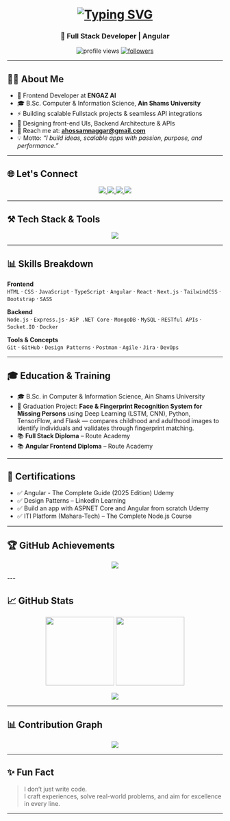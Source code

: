 <h1 align="center">
  <a href="https://git.io/typing-svg">
    <img src="https://readme-typing-svg.demolab.com?font=Fira+Code&size=28&pause=1000&center=true&vCenter=true&width=500&lines=Hi+%F0%9F%91%8B%2C+I'm+Ahmed+Hossam;Frontend+Developer+at+Engaz+AI;Angular+%7C+MERN+%7C+API+Lover" alt="Typing SVG" />
  </a>
</h1>
<h3 align="center">🚀 Full Stack Developer | Angular </h3>

<p align="center">
  <img src="https://komarev.com/ghpvc/?username=ahmednaggarhossam&label=Profile%20views&color=0e75b6&style=flat" alt="profile views" />
  <a href="https://github.com/ahmednaggarhossam?tab=followers"><img src="https://img.shields.io/github/followers/ahmednaggarhossam?label=Followers&style=social" alt="followers"></a>
</p>

---

## 👨‍💻 About Me
- 🔭 Frontend Developer at **ENGAZ AI**  
- 🎓 B.Sc. Computer & Information Science, **Ain Shams University**  
- ⚡ Building scalable Fullstack projects & seamless API integrations
- 🎨 Designing front-end UIs, Backend Architecture & APIs  
- 📧 Reach me at: **ahossamnaggar@gmail.com**  
- 💡 Motto: *“I build ideas, scalable apps with passion, purpose, and performance.”*  

---

## 🌐 Let's Connect
<p align="center">
  <a href="mailto:ahossamnaggar@gmail.com" target="_blank" rel="noopener noreferrer">
    <img src="https://img.shields.io/badge/Gmail-D14836?style=for-the-badge&logo=gmail&logoColor=white">
  </a>
  <a href="https://www.linkedin.com/in/ahmedhossamnaggar/" target="_blank" rel="noopener noreferrer">
    <img src="https://img.shields.io/badge/LinkedIn-0077B5?style=for-the-badge&logo=linkedin&logoColor=white">
  </a>
  <a href="https://www.facebook.com/ahmednaggarhossam" target="_blank" rel="noopener noreferrer">
    <img src="https://img.shields.io/badge/Facebook-1877F2?style=for-the-badge&logo=facebook&logoColor=white">
  </a>
  <a href="https://wa.me/201021774359" target="_blank" rel="noopener noreferrer">
    <img src="https://img.shields.io/badge/WhatsApp-25D366?style=for-the-badge&logo=whatsapp&logoColor=white">
  </a>
</p>


---

## ⚒️ Tech Stack & Tools
<p align="center">
  <img src="https://skillicons.dev/icons?i=html,css,js,ts,angular,react,nodejs,express,mongodb,mysql,postgres,docker,git,github,figma,postman,bootstrap,sass,vscode" />
</p>

---

## 📊 Skills Breakdown

**Frontend**  
`HTML` · `CSS` · `JavaScript` · `TypeScript` · `Angular` · `React` · `Next.js` · `TailwindCSS` · `Bootstrap` · `SASS`

**Backend**  
`Node.js` · `Express.js` · `ASP .NET Core` · `MongoDB` · `MySQL` · `RESTful APIs` · `Socket.IO` · `Docker`

**Tools & Concepts**  
`Git` · `GitHub` · `Design Patterns` · `Postman` · `Agile` · `Jira` · `DevOps`

---

## 🎓 Education & Training
- 🎓 B.Sc. in Computer & Information Science, Ain Shams University  
- 📝 Graduation Project: **Face & Fingerprint Recognition System for Missing Persons** using Deep Learning (LSTM, CNN), Python, TensorFlow, and Flask — compares childhood and adulthood images to identify individuals and validates through fingerprint matching.  
- 📚 **Full Stack Diploma** – Route Academy 
- 📚 **Angular Frontend Diploma** – Route Academy  

---

## 📜 Certifications
- ✅ Angular - The Complete Guide (2025 Edition) Udemy
- ✅ Design Patterns – LinkedIn Learning  
- ✅ Build an app with ASPNET Core and Angular from scratch Udemy
- ✅ ITI Platform (Mahara-Tech) – The Complete Node.js Course

---

## 🏆 GitHub Achievements
<p align="center"> <img src="https://github-profile-trophy.vercel.app/?username=ahmednaggarhossam&theme=onedark&no-frame=true&row=1&column=6" /> </p>
---

## 📈 GitHub Stats
<p align="center">
  <img src="https://github-readme-stats.vercel.app/api?username=ahmednaggarhossam&show_icons=true&theme=radical" height="160px"/>
  <img src="https://github-readme-stats.vercel.app/api/top-langs/?username=ahmednaggarhossam&layout=compact&theme=radical" height="160px"/>
</p>

<p align="center">
  <img src="https://streak-stats.demolab.com?user=ahmednaggarhossam&theme=radical&hide_border=true" />
</p>

---

## 📊 Contribution Graph
<p align="center">
  <img src="https://github-readme-activity-graph.vercel.app/graph?username=ahmednaggarhossam&theme=react-dark&hide_border=true" />
</p>

---

## ✨ Fun Fact
> I don’t just write code.  
> I craft experiences, solve real-world problems, and aim for excellence in every line.

---
